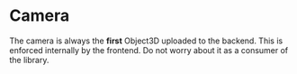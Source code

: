 # Camera

The camera is always the **first** Object3D uploaded to the backend.  This is enforced internally by the frontend.  Do not worry about it as a consumer of the library.